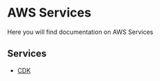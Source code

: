 # AWS Services

Here you will find documentation on AWS Services

## Services

- [CDK](/docs/AWS%20Services/CDK/LearningResources.md)